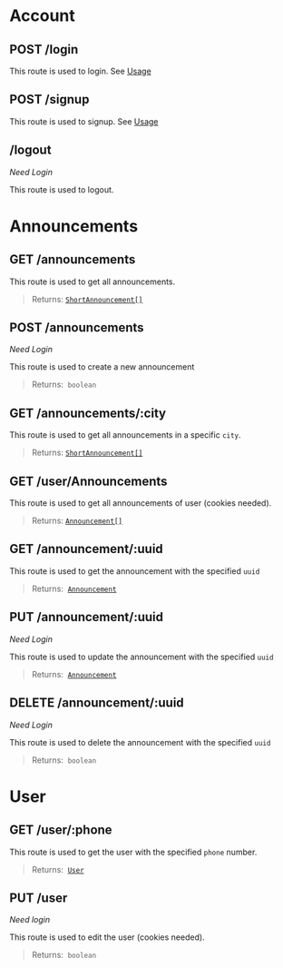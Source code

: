 # Account

## POST /login
This route is used to login. See [Usage](usage#logging-in)

## POST /signup
This route is used to signup. See [Usage](usage#signin-up)

##  /logout
_Need Login_

This route is used to logout.

# Announcements

## GET /announcements
This route is used to get all announcements.
> Returns: [`ShortAnnouncement[]`](types.md#announcement)

## POST /announcements
_Need Login_

This route is used to create a new announcement
> Returns:  `boolean`

## GET /announcements/:city
This route is used to get all announcements in a specific `city`.
> Returns: [`ShortAnnouncement[]`](types.md#announcement)

## GET /user/Announcements
This route is used to get all announcements of user (cookies needed).
> Returns: [`Announcement[]`](types.md#announcement)

## GET /announcement/:uuid
This route is used to get the announcement with the specified `uuid`
> Returns:  [`Announcement`](types.md#announcement)

## PUT /announcement/:uuid
_Need Login_

This route is used to update the announcement with the specified `uuid`
> Returns:  [`Announcement`](types.md#announcement)

## DELETE /announcement/:uuid
_Need Login_


This route is used to delete the announcement with the specified `uuid`
> Returns:  `boolean`

# User

## GET /user/:phone
This route is used to get the user with the specified `phone` number.
> Returns:  [`User`](types.md#User)

## PUT /user
_Need login_

This route is used to edit the user (cookies needed).
> Returns:  `boolean`

